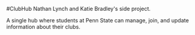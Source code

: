 #ClubHub
Nathan Lynch and Katie Bradley's side project.

A single hub where students at Penn State can manage, join, and update information about their clubs.
